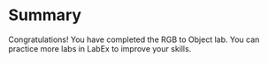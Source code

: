 # Summary

Congratulations! You have completed the RGB to Object lab. You can practice more labs in LabEx to improve your skills.
